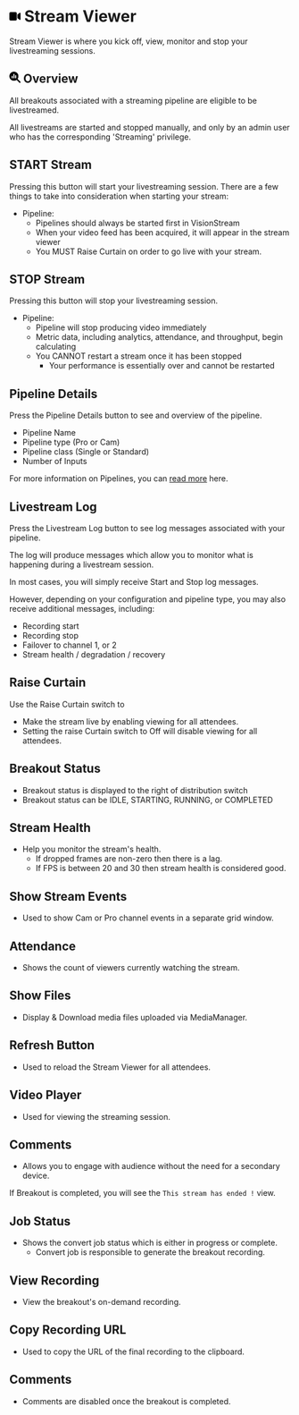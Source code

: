 # <img src="https://raw.githubusercontent.com/vishaldhole173/pro-stream-documentation/main/fontawesome/svgs/solid/video.svg" width="20" height="20"> Stream Viewer

Stream Viewer is where you kick off, view, monitor and stop your livestreaming sessions.

## <img src="https://raw.githubusercontent.com/vishaldhole173/pro-stream-documentation/main/fontawesome/svgs/solid/magnifying-glass-chart.svg" width="20" height="20"> Overview

All breakouts associated with a streaming pipeline are eligible to be livestreamed.

All livestreams are started and stopped manually, and only by an admin user who has the corresponding 'Streaming' privilege.

## START Stream

Pressing this button will start your livestreaming session. There are a few things to take into consideration when starting your stream:

* Pipeline:
    - Pipelines should always be started first in VisionStream
    - When your video feed has been acquired, it will appear in the stream viewer
    - You MUST Raise Curtain on order to go live with your stream.

## STOP Stream

Pressing this button will stop your livestreaming session.

* Pipeline:
    - Pipeline will stop producing video immediately
    - Metric data, including analytics, attendance, and throughput, begin calculating 
    - You CANNOT restart a stream once it has been stopped
      - Your performance is essentially over and cannot be restarted

## Pipeline Details 

Press the Pipeline Details button to see and overview of the pipeline.
- Pipeline Name
- Pipeline type (Pro or Cam)
- Pipeline class (Single or Standard)
- Number of Inputs

For more information on Pipelines, you can [read more](../../Streaming/Pipelines/pipelines.md) here.

## Livestream Log

Press the Livestream Log button to see log messages associated with your pipeline.

The log will produce messages which allow you to monitor what is happening during a livestream session.

In most cases, you will simply receive Start and Stop log messages.

However, depending on your configuration and pipeline type, you may also receive additional messages, including:
- Recording start 
- Recording stop
- Failover to channel 1, or 2
- Stream health / degradation / recovery

## Raise Curtain

Use the Raise Curtain switch to
  - Make the stream live by enabling viewing for all attendees.
  - Setting the raise Curtain switch to Off will disable viewing for all attendees.

## Breakout Status
  - Breakout status is displayed to the right of distribution switch
  - Breakout status can be IDLE, STARTING, RUNNING, or COMPLETED

## Stream Health
  - Help you monitor the stream's health.
    - If dropped frames are non-zero then there is a lag.
    - If FPS is between 20 and 30 then stream health is considered good.

## Show Stream Events
  - Used to show Cam or Pro channel events in a separate grid window.

## Attendance
  - Shows the count of viewers currently watching the stream.

## Show Files
  - Display & Download media files uploaded via MediaManager.

## Refresh Button
  - Used to reload the Stream Viewer for all attendees.

## Video Player
  - Used for viewing the streaming session.

## Comments
  - Allows you to engage with audience without the need for a secondary device.

If Breakout is completed, you will see the `This stream has ended !` view.

## Job Status
- Shows the convert job status which is either in progress or complete.
  - Convert job is responsible to generate the breakout recording.

## View Recording
  - View the breakout's on-demand recording.

## Copy Recording URL
  - Used to copy the URL of the final recording to the clipboard.

## Comments
- Comments are disabled once the breakout is completed.
